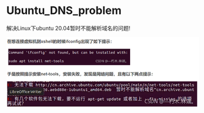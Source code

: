 # Ubuntu_DNS_problem


解决Linux下ubuntu 20.04暂时不能解析域名的问题!


![image](https://github.com/wpf-flash/Ubuntu_DNS_problem/blob/main/QQ%E6%88%AA%E5%9B%BE20230321150251.png)

